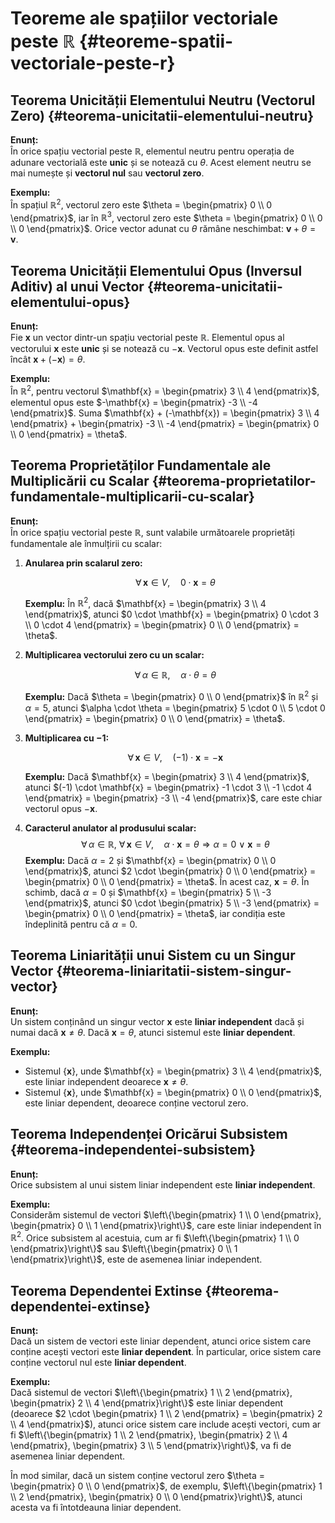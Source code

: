 # Teoreme ale spațiilor vectoriale peste $\mathbb{R}$ {#teoreme-spatii-vectoriale-peste-r}

## Teorema Unicității Elementului Neutru (Vectorul Zero) {#teorema-unicitatii-elementului-neutru}

**Enunț:**  
În orice spațiu vectorial peste $\mathbb{R}$, elementul neutru pentru operația de adunare vectorială este **unic** și se notează cu $\theta$. Acest element neutru se mai numește și **vectorul nul** sau **vectorul zero**.

**Exemplu:**  
În spațiul $\mathbb{R}^2$, vectorul zero este $\theta = \begin{pmatrix} 0 \\ 0 \end{pmatrix}$, iar în $\mathbb{R}^3$, vectorul zero este $\theta = \begin{pmatrix} 0 \\ 0 \\ 0 \end{pmatrix}$. Orice vector adunat cu $\theta$ rămâne neschimbat: $\mathbf{v} + \theta = \mathbf{v}$.

## Teorema Unicității Elementului Opus (Inversul Aditiv) al unui Vector {#teorema-unicitatii-elementului-opus}

**Enunț:**  
Fie $\mathbf{x}$ un vector dintr-un spațiu vectorial peste $\mathbb{R}$. Elementul opus al vectorului $\mathbf{x}$ este **unic** și se notează cu $-\mathbf{x}$. Vectorul opus este definit astfel încât $\mathbf{x} + (-\mathbf{x}) = \theta$.

**Exemplu:**  
În $\mathbb{R}^2$, pentru vectorul $\mathbf{x} = \begin{pmatrix} 3 \\ 4 \end{pmatrix}$, elementul opus este $-\mathbf{x} = \begin{pmatrix} -3 \\ -4 \end{pmatrix}$. Suma $\mathbf{x} + (-\mathbf{x}) = \begin{pmatrix} 3 \\ 4 \end{pmatrix} + \begin{pmatrix} -3 \\ -4 \end{pmatrix} = \begin{pmatrix} 0 \\ 0 \end{pmatrix} = \theta$.

## Teorema Proprietăților Fundamentale ale Multiplicării cu Scalar {#teorema-proprietatilor-fundamentale-multiplicarii-cu-scalar}

**Enunț:**  
În orice spațiu vectorial peste $\mathbb{R}$, sunt valabile următoarele proprietăți fundamentale ale înmulțirii cu scalar:

1. **Anularea prin scalarul zero:**

   $$
   \forall\, \mathbf{x} \in V,\quad 0 \cdot \mathbf{x} = \theta
   $$

   **Exemplu:** În $\mathbb{R}^2$, dacă $\mathbf{x} = \begin{pmatrix} 3 \\ 4 \end{pmatrix}$, atunci $0 \cdot \mathbf{x} = \begin{pmatrix} 0 \cdot 3 \\ 0 \cdot 4 \end{pmatrix} = \begin{pmatrix} 0 \\ 0 \end{pmatrix} = \theta$.

2. **Multiplicarea vectorului zero cu un scalar:**

   $$
   \forall\, \alpha \in \mathbb{R},\quad \alpha \cdot \theta = \theta
   $$

   **Exemplu:** Dacă $\theta = \begin{pmatrix} 0 \\ 0 \end{pmatrix}$ în $\mathbb{R}^2$ și $\alpha = 5$, atunci $\alpha \cdot \theta = \begin{pmatrix} 5 \cdot 0 \\ 5 \cdot 0 \end{pmatrix} = \begin{pmatrix} 0 \\ 0 \end{pmatrix} = \theta$.

3. **Multiplicarea cu $-1$:**

   $$
   \forall\, \mathbf{x} \in V,\quad (-1) \cdot \mathbf{x} = -\mathbf{x}
   $$

   **Exemplu:** Dacă $\mathbf{x} = \begin{pmatrix} 3 \\ 4 \end{pmatrix}$, atunci $(-1) \cdot \mathbf{x} = \begin{pmatrix} -1 \cdot 3 \\ -1 \cdot 4 \end{pmatrix} = \begin{pmatrix} -3 \\ -4 \end{pmatrix}$, care este chiar vectorul opus $-\mathbf{x}$.

4. **Caracterul anulator al produsului scalar:**
   $$
   \forall\, \alpha \in \mathbb{R},\ \forall\, \mathbf{x} \in V,\quad \alpha \cdot \mathbf{x} = \theta \Rightarrow \alpha = 0 \ \lor\ \mathbf{x} = \theta
   $$
   **Exemplu:** Dacă $\alpha = 2$ și $\mathbf{x} = \begin{pmatrix} 0 \\ 0 \end{pmatrix}$, atunci $2 \cdot \begin{pmatrix} 0 \\ 0 \end{pmatrix} = \begin{pmatrix} 0 \\ 0 \end{pmatrix} = \theta$. În acest caz, $\mathbf{x} = \theta$. În schimb, dacă $\alpha = 0$ și $\mathbf{x} = \begin{pmatrix} 5 \\ -3 \end{pmatrix}$, atunci $0 \cdot \begin{pmatrix} 5 \\ -3 \end{pmatrix} = \begin{pmatrix} 0 \\ 0 \end{pmatrix} = \theta$, iar condiția este îndeplinită pentru că $\alpha = 0$.

## Teorema Liniarității unui Sistem cu un Singur Vector {#teorema-liniaritatii-sistem-singur-vector}

**Enunț:**  
Un sistem conținând un singur vector $\mathbf{x}$ este **liniar independent** dacă și numai dacă $\mathbf{x} \neq \theta$. Dacă $\mathbf{x} = \theta$, atunci sistemul este **liniar dependent**.

**Exemplu:**

- Sistemul $\{\mathbf{x}\}$, unde $\mathbf{x} = \begin{pmatrix} 3 \\ 4 \end{pmatrix}$, este liniar independent deoarece $\mathbf{x} \neq \theta$.
- Sistemul $\{\mathbf{x}\}$, unde $\mathbf{x} = \begin{pmatrix} 0 \\ 0 \end{pmatrix}$, este liniar dependent, deoarece conține vectorul zero.

## Teorema Independenței Oricărui Subsistem {#teorema-independentei-subsistem}

**Enunț:**  
Orice subsistem al unui sistem liniar independent este **liniar independent**.

**Exemplu:**  
Considerăm sistemul de vectori $\left\{\begin{pmatrix} 1 \\ 0 \end{pmatrix}, \begin{pmatrix} 0 \\ 1 \end{pmatrix}\right\}$, care este liniar independent în $\mathbb{R}^2$. Orice subsistem al acestuia, cum ar fi $\left\{\begin{pmatrix} 1 \\ 0 \end{pmatrix}\right\}$ sau $\left\{\begin{pmatrix} 0 \\ 1 \end{pmatrix}\right\}$, este de asemenea liniar independent.

## Teorema Dependentei Extinse {#teorema-dependentei-extinse}

**Enunț:**  
Dacă un sistem de vectori este liniar dependent, atunci orice sistem care conține acești vectori este **liniar dependent**. În particular, orice sistem care conține vectorul nul este **liniar dependent**.

**Exemplu:**  
Dacă sistemul de vectori $\left\{\begin{pmatrix} 1 \\ 2 \end{pmatrix}, \begin{pmatrix} 2 \\ 4 \end{pmatrix}\right\}$ este liniar dependent (deoarece $2 \cdot \begin{pmatrix} 1 \\ 2 \end{pmatrix} = \begin{pmatrix} 2 \\ 4 \end{pmatrix}$), atunci orice sistem care include acești vectori, cum ar fi $\left\{\begin{pmatrix} 1 \\ 2 \end{pmatrix}, \begin{pmatrix} 2 \\ 4 \end{pmatrix}, \begin{pmatrix} 3 \\ 5 \end{pmatrix}\right\}$, va fi de asemenea liniar dependent.

În mod similar, dacă un sistem conține vectorul zero $\theta = \begin{pmatrix} 0 \\ 0 \end{pmatrix}$, de exemplu, $\left\{\begin{pmatrix} 1 \\ 2 \end{pmatrix}, \begin{pmatrix} 0 \\ 0 \end{pmatrix}\right\}$, atunci acesta va fi întotdeauna liniar dependent.

